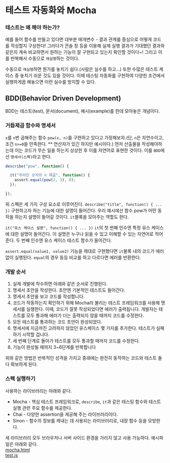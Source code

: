 # 테스트 자동화와 Mocha
### 테스트는 왜 해야 하는가?
예를 들어 함수를 만들고 있다면 대부분 매개변수 - 결과 관계를 중심으로 어떻게 코드를 작성할지 구상한다!
그러다가 콘솔 창 등을 이용해 실제 실행 결과가 기대했던 결과와 같은지 계속 비교하면서 원하는 기능이 잘 구현되고 있는지 확인할 것이다~!
그리고 이를 반복해서 수동으로 `재실행`하는 것이다.

수동으로 `재실행`하면 뭔가를 놓치기 쉽다.(사람은 실수를 하고...) 또한 수많은 테스트 케이스 중 놓치기 쉬운 것도 있을 것이다.
이때 테스팅 자동화를 구현하여 다양한 조건에서 실행하게끔 해놓으면 이런 실수를 방지할 수 있다.

## BDD(Behavior Driven Development)
BDD는 테스트(test), 문서(document), 예시(example)를 한데 모아놓은 개념이다.

### 거듭제곱 함수와 명세서
`x`를 `n`번 곱해주는 함수 `pow(x, n)`를 구현하고 있다고 가정해보자.(단, `n`은 자연수이고, 조건 `n>=0`을 만족한다. ** 연산자가 있긴 하지만 예시이다.)
먼저 산출물을 작성해야하는데 이는 코드가 무슨 일을 하는지 상상한 후 이를 자연어로 표현한 것이다. 이를 `BDD`에선 `명세서(스펙)`라고 한다.
```js
describe("pow", function() {

  it("주어진 숫자의 n 제곱", function() {
    assert.equal(pow(2, 3), 8);
  });

});
```
위 스펙은 세 가지 구성 요소로 이루어진다.
`describe("title", function() { ... })`
구현하고자 하는 기능에 대한 설명이 들어간다. 우리 예시에선 함수 pow가 어떤 동작을 하는지 설명이 들어갈 것이다. `it`블록을 모아주는 역할도 한다.

`it("유스 케이스 설명", function() { ... })`
`it`의 첫 번째 인수엔 특정 유스 케이스에 대한 설명이 들어간다. 이 설명은 누구나 읽을 수 있고 이해할 수 있는 자연어로 적어준다. 두 번째 인수엔 유스 케이스 테스트 함수가 들어간다.

`assert.equal(value1, value2)`
기능을 제대로 구현했다면 `it`블록 내의 코드가 에러 없이 실행된다. `equal`의 경우 동등 비교를 하고 다르다면 에러를 반환한다.

### 개발 순서
1. 실제 개발에 착수하면 아래와 같은 순서로 진행된다.
2. 명세서 초안을 작성한다. 초안엔 기본적인 테스트도 들어간다.
3. 명세서 초안을 보고 코드를 작성합니다.
4. 코드가 작동하는지 확인하기 위해 Mocha라 불리는 테스트 프레임워크를 사용해 명세서를 실행한다. 이때, 코드가 잘못 작성되었다면 에러가 출력됩니다. 개발자는 테스트를 모두 통과해 에러가 더는 출력되지 않을 때까지 코드를 수정한다.
5. 모든 테스트를 통과하는 코드 초안이 완성되었다.
6. 명세서에 지금까진 고려하지 않았던 유스케이스 몇 가지를 추가한다. 테스트가 실패하기 시작할 겁니다.
7. 세 번째 단계로 돌아가 테스트를 모두 통과할 때까지 코드를 수정한다.
8. 기능이 완성될 때까지 3~6단계를 반복합니다

위와 같은 방법은 반복적인 성격을 가지고 종래에는 완전히 동작하는 코드와 테스트 둘 다 확보하게 된다.

### 스펙 실행하기
사용하는 라이브러리는 아래와 같다.
* Mocha - 핵심 테스트 프레임워크로, `describe`, `it`과 같은 테스팅 함수와 테스트 실행 관련 주요 함수를 제공한다.
* Chai - 다양한 assertion을 제공해 주는 라이브러리이다.
* Sinon - 함수의 정보를 캐내는 데 사용되는 라이브러리로, 내장 함수 등을 모방한다.

세 라이브러리 모두 브라우저나 서버 사이드 환경을 가리지 않고 사용 가능하다.
예시파일은 아래와 같다.<br>
[mocha.html]()<br>
[test.js]()
